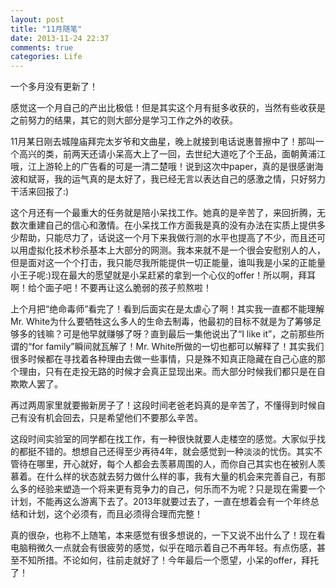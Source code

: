 ```yaml
---
layout: post
title: "11月随笔"
date: 2013-11-24 22:37
comments: true
categories: Life
---
```


一个多月没有更新了！

感觉这一个月自己的产出比极低！但是其实这个月有挺多收获的，当然有些收获是之前努力的结果，其它的则大部分是学习工作之外的收获。

<!-- more -->

11月某日刚去城隍庙拜完太岁爷和文曲星，晚上就接到电话说惠普擦中了！那叫一个高兴的类，前两天还请小呆高大上了一回，去世纪大道吃了个王品，面朝黄浦江哦，江上游轮上的广告看的可是一清二楚哦！说到这次中paper，真的是很感谢海波和斌哥，我的运气真的是太好了，我已经无言以表达自己的感激之情，只好努力干活来回报了:)

这个月还有一个最重大的任务就是陪小呆找工作。她真的是辛苦了，来回折腾，无数次重建自己的信心和激情。在小呆找工作方面我是真的没有办法在实质上提供多少帮助，只能尽力了，话说这一个月下来我做行测的水平也提高了不少，而且还可以用虚拟化技术秒杀基本上大部分的网测。我本来就不是一个很会安慰别人的人，但是面对这一个个打击，我只能尽我所能提供一切正能量，谁叫我是小呆的正能量小王子呢:)现在最大的愿望就是小呆赶紧的拿到一个心仪的offer！所以啊，拜耳啊！给个面子吧！不要再让这么脆弱的孩子煎熬啦！

上个月把“绝命毒师”看完了！看到后面实在是太虐心了啊！其实我一直都不能理解Mr. White为什么要牺牲这么多人的生命去制毒，他最初的目标不就是为了筹够足够多的钱嘛？可是他早就赚够了呀？直到最后一集他说出了“I like it”，之前那些所谓的“for family”瞬间就瓦解了！Mr. White所做的一切也都可以解释了！其实我们很多时候都在寻找着各种理由去做一些事情，只是殊不知真正隐藏在自己心底的那个理由，只有在走投无路的时候才会真正显现出来。而大部分时候我们都只是在自欺欺人罢了。

再过两周家里就要搬新房子了！这段时间老爸老妈真的是辛苦了，不懂得到时候自己有没有机会回去，只是希望他们不要那么辛苦。

这段时间实验室的同学都在找工作，有一种很快就要人走楼空的感觉。大家似乎找的都挺不错的。想想自己还得至少再待4年，就会感觉到一种淡淡的忧伤。其实不管待在哪里，开心就好，每个人都会去羡慕周围的人，而你自己其实也在被别人羡慕着。在什么样的状态就去努力做什么样的事，我有大量的机会来完善自己，有那么多的经验来塑造一个将来更有竞争力的自己，何乐而不为呢？只是现在需要一个计划，不能再这么游离下去了。2013年就要过去了，一直在想着会有一个年终总结和计划，这个必须有，而且必须得合理而完整！

真的很杂，也称不上随笔，本来感觉有很多想说的，一下又说不出什么了！现在看电脑稍微久一点就会有很疲劳的感觉，似乎在暗示着自己不再年轻。有点伤感，甚至不知所措。不论如何，往前走就好了！今年最后一个愿望，小呆的offer，拜托了！